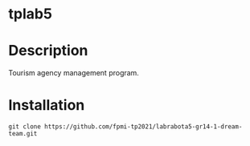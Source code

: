 # tplab5

# Description

Tourism agency management program.

# Installation

```git clone https://github.com/fpmi-tp2021/labrabota5-gr14-1-dream-team.git```
